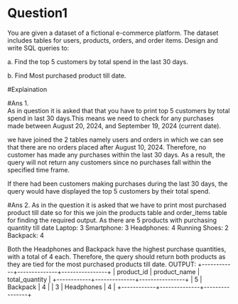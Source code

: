 # Question1  
You are given a dataset of a fictional e-commerce platform. The dataset includes tables for users, products, orders, and order items. Design and write SQL queries to:

a. Find the top 5 customers by total spend in the last 30 days.

b. Find Most purchased product till date.

#Explaination 

#Ans 1.  
As in question it is asked that that you have to print top 5 customers by total spend in last 30 days.This means we need to check for any purchases made between August 20, 2024, and September 19, 2024 (current date).

we have joined the 2 tables namely users and orders in which we can see that there are no orders placed after August 10, 2024. Therefore, no customer has made any purchases within the last 30 days. As a result, the query will not return any customers since no purchases fall within the specified time frame.

If there had been customers making purchases during the last 30 days, the query would have displayed the top 5 customers by their total spend.

#Ans 2.
As in the question it is asked that we have to print most purchased product till date so for this we join the products table and order_items table for finding the required output. 
As there are 5 products with purchasing quantity till date 
Laptop: 3
Smartphone: 3
Headphones: 4
Running Shoes: 2
Backpack: 4

Both the Headphones and Backpack have the highest purchase quantities, with a total of 4 each. Therefore, the query should return both products as they are tied for the most purchased products till date.
OUTPUT:
+------------+--------------+----------------+
| product_id | product_name | total_quantity |
+------------+--------------+----------------+
|          5 | Backpack     |              4 |
|          3 | Headphones   |              4 |
+------------+--------------+----------------+
 

